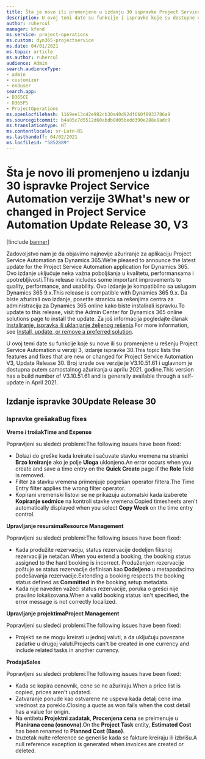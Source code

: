 ```yaml
---
title: Šta je novo ili promenjeno u izdanju 30 ispravke Project Service Automation verzije 3
description: U ovoj temi date su funkcije i ispravke koje su dostupne u izdanju 30 ispravke za Project Service Automation verzije 3.
author: ruhercul
manager: kfend
ms.service: project-operations
ms.custom: dyn365-projectservice
ms.date: 04/01/2021
ms.topic: article
ms.author: ruhercul
audience: Admin
search.audienceType:
- admin
- customizer
- enduser
search.app:
- D365CE
- D365PS
- ProjectOperations
ms.openlocfilehash: 1169ee13c42e982cb30a40d92df660f8933786a9
ms.sourcegitcommit: b4a05c7d5512d60abdb0d05bedd390e288e8adc9
ms.translationtype: HT
ms.contentlocale: sr-Latn-RS
ms.lasthandoff: 04/02/2021
ms.locfileid: "5852889"
---
```

# <a name="whats-new-or-changed-in-project-service-automation-update-release-30-v3"></a><span data-ttu-id="4b0e6-103">Šta je novo ili promenjeno u izdanju 30 ispravke Project Service Automation verzije 3</span><span class="sxs-lookup"><span data-stu-id="4b0e6-103">What's new or changed in Project Service Automation Update Release 30, V3</span></span>

[!include [banner](../includes/psa-now-project-operations.md)]

<span data-ttu-id="4b0e6-104">Zadovoljstvo nam je da objavimo najnovije ažuriranje za aplikaciju Project Service Automation za Dynamics 365.</span><span class="sxs-lookup"><span data-stu-id="4b0e6-104">We’re pleased to announce the latest update for the Project Service Automation application for Dynamics 365.</span></span> <span data-ttu-id="4b0e6-105">Ovo izdanje uključuje neka važna poboljšanja u kvalitetu, performansama i upotrebljivosti.</span><span class="sxs-lookup"><span data-stu-id="4b0e6-105">This release includes some important improvements to quality, performance, and usability.</span></span> <span data-ttu-id="4b0e6-106">Ovo izdanje je kompatibilno sa uslugom Dynamics 365 9.x.</span><span class="sxs-lookup"><span data-stu-id="4b0e6-106">This release is compatible with Dynamics 365 9.x.</span></span> <span data-ttu-id="4b0e6-107">Da biste ažurirali ovo izdanje, posetite stranicu sa rešenjima centra za administraciju za Dynamics 365 online kako biste instalirali ispravku.</span><span class="sxs-lookup"><span data-stu-id="4b0e6-107">To update to this release, visit the Admin Center for Dynamics 365 online solutions page to install the update.</span></span> <span data-ttu-id="4b0e6-108">Za još informacija pogledajte članak [Instaliranje, ispravka ili uklanjanje željenog rešenja](https://docs.microsoft.com/power-platform/admin/install-remove-preferred-solution).</span><span class="sxs-lookup"><span data-stu-id="4b0e6-108">For more information, see [Install, update, or remove a preferred solution](https://docs.microsoft.com/power-platform/admin/install-remove-preferred-solution).</span></span>

<span data-ttu-id="4b0e6-109">U ovoj temi date su funkcije koje su nove ili su promenjene u rešenju Project Service Automation u verziji 3, izdanje ispravke 30.</span><span class="sxs-lookup"><span data-stu-id="4b0e6-109">This topic lists the features and fixes that are new or changed for Project Service Automation V3, Update Release 30.</span></span> <span data-ttu-id="4b0e6-110">Broj izrade ove verzije je V3.10.51.61 i uglavnom je dostupna putem samostalnog ažuriranja u aprilu 2021. godine.</span><span class="sxs-lookup"><span data-stu-id="4b0e6-110">This version has a build number of V3.10.51.61 and is generally available through a self-update in April 2021.</span></span>

## <a name="update-release-30"></a><span data-ttu-id="4b0e6-111">Izdanje ispravke 30</span><span class="sxs-lookup"><span data-stu-id="4b0e6-111">Update Release 30</span></span>

### <a name="bug-fixes"></a><span data-ttu-id="4b0e6-112">Ispravke grešaka</span><span class="sxs-lookup"><span data-stu-id="4b0e6-112">Bug fixes</span></span>

<span data-ttu-id="4b0e6-113">**Vreme i trošak**</span><span class="sxs-lookup"><span data-stu-id="4b0e6-113">**Time and Expense**</span></span>

<span data-ttu-id="4b0e6-114">Popravljeni su sledeći problemi:</span><span class="sxs-lookup"><span data-stu-id="4b0e6-114">The following issues have been fixed:</span></span>

- <span data-ttu-id="4b0e6-115">Dolazi do greške kada kreirate i sačuvate stavku vremena na stranici **Brzo kreiranje** ako je polje **Uloga** uklonjeno.</span><span class="sxs-lookup"><span data-stu-id="4b0e6-115">An error occurs when you create and save a time entry on the **Quick Create** page if the **Role** field is removed.</span></span>
- <span data-ttu-id="4b0e6-116">Filter za stavku vremena primenjuje pogrešan operator filtera.</span><span class="sxs-lookup"><span data-stu-id="4b0e6-116">The Time Entry filter applies the wrong filter operator.</span></span>
- <span data-ttu-id="4b0e6-117">Kopirani vremenski listovi se ne prikazuju automatski kada izaberete **Kopiranje sedmice** na kontroli stavke vremena.</span><span class="sxs-lookup"><span data-stu-id="4b0e6-117">Copied timesheets aren't automatically displayed when you select **Copy Week** on the time entry control.</span></span>

<span data-ttu-id="4b0e6-118">**Upravljanje resursima**</span><span class="sxs-lookup"><span data-stu-id="4b0e6-118">**Resource Management**</span></span>

<span data-ttu-id="4b0e6-119">Popravljeni su sledeći problemi:</span><span class="sxs-lookup"><span data-stu-id="4b0e6-119">The following issues have been fixed:</span></span>

- <span data-ttu-id="4b0e6-120">Kada produžite rezervaciju, status rezervacije dodeljen fiksnoj rezervaciji je netačan.</span><span class="sxs-lookup"><span data-stu-id="4b0e6-120">When you extend a booking, the booking status assigned to the hard booking is incorrect.</span></span> <span data-ttu-id="4b0e6-121">Produženjem rezervacije poštuje se status rezervacije definisan kao **Dodeljeno** u metapodacima podešavanja rezervacije.</span><span class="sxs-lookup"><span data-stu-id="4b0e6-121">Extending a booking respects the booking status defined as **Committed** in the booking setup metadata.</span></span>
- <span data-ttu-id="4b0e6-122">Kada nije naveden važeći status rezervacije, poruka o grešci nije pravilno lokalizovana.</span><span class="sxs-lookup"><span data-stu-id="4b0e6-122">When a valid booking status isn't specified, the error message is not correctly localized.</span></span>

<span data-ttu-id="4b0e6-123">**Upravljanje projektima**</span><span class="sxs-lookup"><span data-stu-id="4b0e6-123">**Project Management**</span></span>

<span data-ttu-id="4b0e6-124">Popravljeni su sledeći problemi:</span><span class="sxs-lookup"><span data-stu-id="4b0e6-124">The following issues have been fixed:</span></span>

- <span data-ttu-id="4b0e6-125">Projekti se ne mogu kreirati u jednoj valuti, a da uključuju povezane zadatke u drugoj valuti.</span><span class="sxs-lookup"><span data-stu-id="4b0e6-125">Projects can't be created in one currency and include related tasks in another currency.</span></span>

<span data-ttu-id="4b0e6-126">**Prodaja**</span><span class="sxs-lookup"><span data-stu-id="4b0e6-126">**Sales**</span></span>

<span data-ttu-id="4b0e6-127">Popravljeni su sledeći problemi:</span><span class="sxs-lookup"><span data-stu-id="4b0e6-127">The following issues have been fixed:</span></span>

- <span data-ttu-id="4b0e6-128">Kada se kopira cenovnik, cene se ne ažuriraju.</span><span class="sxs-lookup"><span data-stu-id="4b0e6-128">When a price list is copied, prices aren't updated.</span></span>
- <span data-ttu-id="4b0e6-129">Zatvaranje ponude kao ostvarene ne uspeva kada detalj cene ima vrednost za poreklo.</span><span class="sxs-lookup"><span data-stu-id="4b0e6-129">Closing a quote as won fails when the cost detail has a value for origin.</span></span>
- <span data-ttu-id="4b0e6-130">Na entitetu **Projektni zadatak**, **Procenjena cena** se preimenuje u **Planirana cena (osnovna)**.</span><span class="sxs-lookup"><span data-stu-id="4b0e6-130">On the **Project Task** entity, **Estimated Cost** has been renamed to **Planned Cost (Base)**.</span></span>
- <span data-ttu-id="4b0e6-131">Izuzetak nulte reference se generiše kada se fakture kreiraju ili izbrišu.</span><span class="sxs-lookup"><span data-stu-id="4b0e6-131">A null reference exception is generated when invoices are created or deleted.</span></span>
